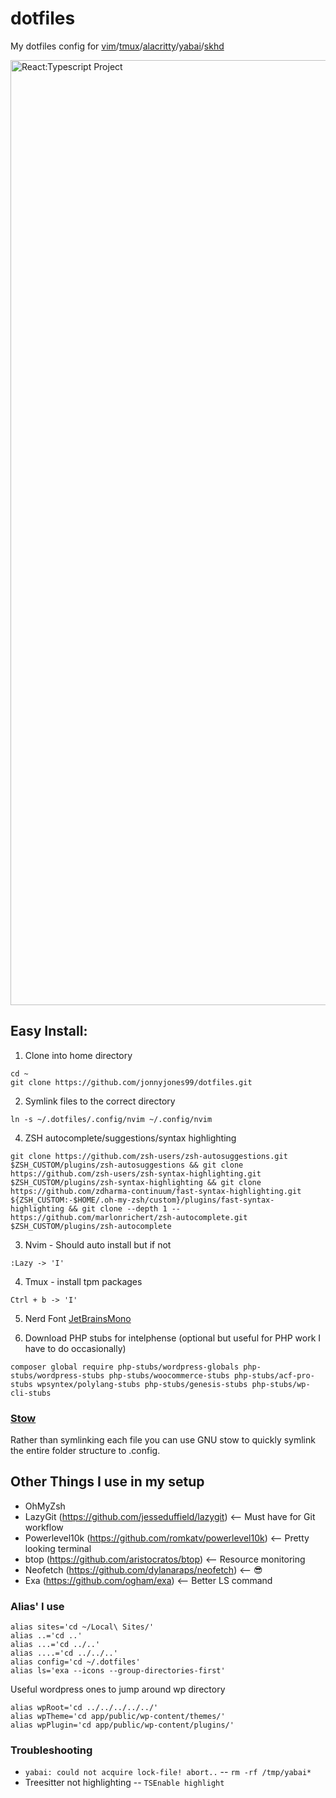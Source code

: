 # dotfiles
My dotfiles config for [vim](https://neovim.io/)/[tmux](https://github.com/tmux/tmux/wiki)/[alacritty](https://github.com/alacritty/alacritty)/[yabai](https://github.com/koekeishiya/yabai)/[skhd](https://github.com/koekeishiya/skhd)

<img width="1512" alt="React:Typescript Project" src="https://github.com/jonnyjones99/dotfiles/assets/72031997/51312d15-99fc-4d01-8041-2e95abfa2f97">

## Easy Install:

1) Clone into home directory
```
cd ~
git clone https://github.com/jonnyjones99/dotfiles.git
```

2) Symlink files to the correct directory
```
ln -s ~/.dotfiles/.config/nvim ~/.config/nvim
```

4) ZSH autocomplete/suggestions/syntax highlighting
```
git clone https://github.com/zsh-users/zsh-autosuggestions.git $ZSH_CUSTOM/plugins/zsh-autosuggestions && git clone https://github.com/zsh-users/zsh-syntax-highlighting.git $ZSH_CUSTOM/plugins/zsh-syntax-highlighting && git clone https://github.com/zdharma-continuum/fast-syntax-highlighting.git ${ZSH_CUSTOM:-$HOME/.oh-my-zsh/custom}/plugins/fast-syntax-highlighting && git clone --depth 1 -- https://github.com/marlonrichert/zsh-autocomplete.git $ZSH_CUSTOM/plugins/zsh-autocomplete
```

3) Nvim - Should auto install but if not
```
:Lazy -> 'I'
```

4) Tmux - install tpm packages
```
Ctrl + b -> 'I'
```

5) Nerd Font [JetBrainsMono](https://www.nerdfonts.com/font-downloads)

6) Download PHP stubs for intelphense (optional but useful for PHP work I have to do occasionally)
```
composer global require php-stubs/wordpress-globals php-stubs/wordpress-stubs php-stubs/woocommerce-stubs php-stubs/acf-pro-stubs wpsyntex/polylang-stubs php-stubs/genesis-stubs php-stubs/wp-cli-stubs
```


### [Stow](https://www.gnu.org/software/stow/)
Rather than symlinking each file you can use GNU stow to quickly symlink the entire folder structure to .config.


## Other Things I use in my setup
- OhMyZsh
- LazyGit (https://github.com/jesseduffield/lazygit)         <-- Must have for Git workflow 
- Powerlevel10k (https://github.com/romkatv/powerlevel10k)   <-- Pretty looking terminal
- btop (https://github.com/aristocratos/btop)                <-- Resource monitoring
- Neofetch (https://github.com/dylanaraps/neofetch)          <-- :sunglasses:
- Exa (https://github.com/ogham/exa)                         <-- Better LS command


### Alias' I use
```
alias sites='cd ~/Local\ Sites/'
alias ..='cd ..'
alias ...='cd ../..'
alias ....='cd ../../..'
alias config='cd ~/.dotfiles'
alias ls='exa --icons --group-directories-first'
```

Useful wordpress ones to jump around wp directory
```
alias wpRoot='cd ../../../../../'
alias wpTheme='cd app/public/wp-content/themes/'
alias wpPlugin='cd app/public/wp-content/plugins/'
```

### Troubleshooting
- `yabai: could not acquire lock-file! abort..`
-- `rm -rf /tmp/yabai*`
- Treesitter not highlighting
-- `TSEnable highlight`
